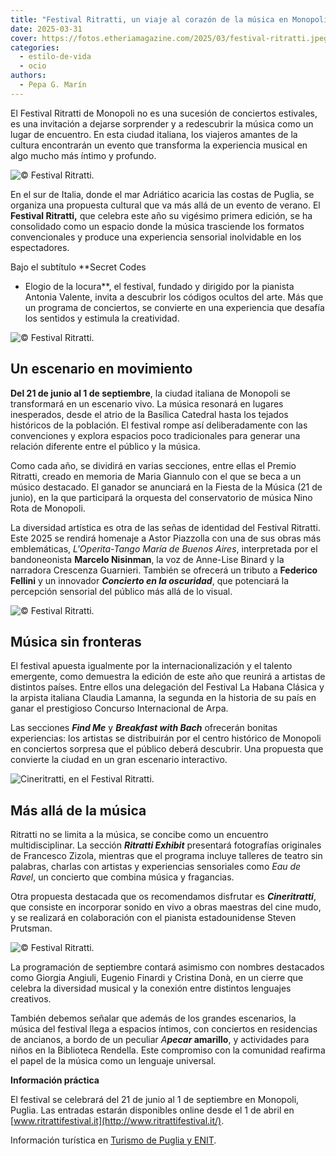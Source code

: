 ```yaml
---
title: "Festival Ritratti, un viaje al corazón de la música en Monopoli"
date: 2025-03-31
cover: https://fotos.etheriamagazine.com/2025/03/festival-ritratti.jpeg
categories: 
  - estilo-de-vida
  - ocio
authors: 
  - Pepa G. Marín
---
```


El Festival Ritratti de Monopoli no es una sucesión de conciertos estivales, es una 
invitación a dejarse sorprender y a redescubrir la música como un lugar de encuentro. En 
esta ciudad italiana, los viajeros amantes de la cultura encontrarán un evento que 
transforma la experiencia musical en algo mucho más íntimo y profundo. 

![© Festival Ritratti.](https://fotos.etheriamagazine.com/2025/03/festival-monopoli.jpeg "© Festival Ritratti.")

En el sur de Italia, donde el mar Adriático acaricia las costas de Puglia, se organiza 
una propuesta cultural que va más allá de un evento de verano. El **Festival Ritratti,** 
que celebra este año su vigésimo primera edición, se ha consolidado como un espacio 
donde la música trasciende los formatos convencionales y produce una experiencia 
sensorial inolvidable en los espectadores. 

Bajo el subtítulo **Secret Codes 

- Elogio de la locura**, el festival, fundado y dirigido por la pianista Antonia 
Valente, invita a descubrir los códigos ocultos del arte. Más que un programa de 
conciertos, se convierte en una experiencia que desafía los sentidos y estimula la 
creatividad. 

![© Festival Ritratti.](https://fotos.etheriamagazine.com/2025/03/festival-ritratti-musico-barco.jpeg "© Festival Ritratti.")

## Un escenario en movimiento

**Del 21 de junio al 1 de septiembre**, la ciudad italiana de Monopoli se transformará 
en un escenario vivo. La música resonará en lugares inesperados, desde el atrio de la 
Basílica Catedral hasta los tejados históricos de la población. El festival rompe así 
deliberadamente con las convenciones y explora espacios poco tradicionales para generar 
una relación diferente entre el público y la música. 

Como cada año, se dividirá en varias secciones, entre ellas el Premio Ritratti, creado 
en memoria de Maria Giannulo con el que se beca a un músico destacado. El ganador se 
anunciará en la Fiesta de la Música (21 de junio), en la que participará la orquesta del 
conservatorio de música Nino Rota de Monopoli. 

La diversidad artística es otra de las señas de identidad del Festival Ritratti. Este 
2025 se rendirá homenaje a Astor Piazzolla con una de sus obras más emblemáticas, 
_L'Operita-Tango María de Buenos Aires_, interpretada por el bandoneonista **Marcelo 
Nisinman**, la voz de Anne-Lise Binard y la narradora Crescenza Guarnieri. También se 
ofrecerá un tributo a **Federico Fellini** y un innovador _**Concierto en la 
oscuridad**_, que potenciará la percepción sensorial del público más allá de lo visual. 

![© Festival Ritratti.](https://fotos.etheriamagazine.com/2025/03/musica-festival-ritratti.jpeg "© Festival Ritratti.")

## Música sin fronteras

El festival apuesta igualmente por la internacionalización y el talento emergente, como 
demuestra la edición de este año que reunirá a artistas de distintos países. Entre ellos 
una delegación del Festival La Habana Clásica y la arpista italiana Claudia Lamanna, la 
segunda en la historia de su país en ganar el prestigioso Concurso Internacional de 
Arpa. 

Las secciones _**Find Me**_ y _**Breakfast with Bach**_ ofrecerán bonitas experiencias: 
los artistas se distribuirán por el centro histórico de Monopoli en conciertos sorpresa 
que el público deberá descubrir. Una propuesta que convierte la ciudad en un gran 
escenario interactivo. 

![Cineritratti, en el Festival Ritratti.](https://fotos.etheriamagazine.com/2025/03/Cineritratti.jpeg "Cineritratti. © Festival Ritratti.")

## Más allá de la música

Ritratti no se limita a la música, se concibe como un encuentro multidisciplinar. La 
sección **_Ritratti Exhibit_** presentará fotografías originales de Francesco Zizola, 
mientras que el programa incluye talleres de teatro sin palabras, charlas con artistas y 
experiencias sensoriales como _Eau de Ravel_, un concierto que combina música y 
fragancias. 

Otra propuesta destacada que os recomendamos disfrutar es _**Cineritratti**_, que 
consiste en incorporar sonido en vivo a obras maestras del cine mudo, y se realizará en 
colaboración con el pianista estadounidense Steven Prutsman. 

![© Festival Ritratti.](https://fotos.etheriamagazine.com/2025/03/festival-ritratti-monopoli.jpg "© Festival Ritratti.")

La programación de septiembre contará asimismo con nombres destacados como Giorgia 
Angiuli, Eugenio Finardi y Cristina Donà, en un cierre que celebra la diversidad musical 
y la conexión entre distintos lenguajes creativos. 

También debemos señalar que además de los grandes escenarios, la música del festival 
llega a espacios íntimos, con conciertos en residencias de ancianos, a bordo de un 
peculiar _A_**_pecar_ amarillo**, y actividades para niños en la Biblioteca Rendella. 
Este compromiso con la comunidad reafirma el papel de la música como un lenguaje 
universal. 

**Información práctica** 

El festival se celebrará del 21 de junio al 1 de septiembre en Monopoli, Puglia. Las 
entradas estarán disponibles online desde el 1 de abril en 
[www.ritrattifestival.it](http://www.ritrattifestival.it/). 

Información turística en [Turismo de Puglia y ENIT](https://www.italia.it/es/apulia).
